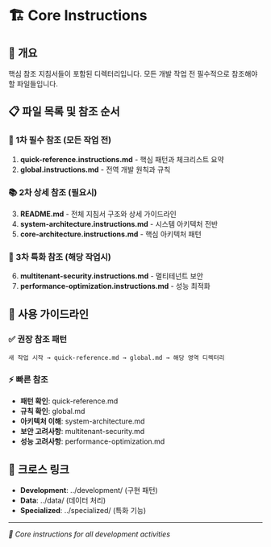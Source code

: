 # 🏗️ Core Instructions

## 📖 개요
핵심 참조 지침서들이 포함된 디렉터리입니다. 모든 개발 작업 전 필수적으로 참조해야 할 파일들입니다.

## 📋 파일 목록 및 참조 순서

### 🚀 1차 필수 참조 (모든 작업 전)
1. **quick-reference.instructions.md** - 핵심 패턴과 체크리스트 요약
2. **global.instructions.md** - 전역 개발 원칙과 규칙

### 📚 2차 상세 참조 (필요시)
3. **README.md** - 전체 지침서 구조와 상세 가이드라인
4. **system-architecture.instructions.md** - 시스템 아키텍처 전반
5. **core-architecture.instructions.md** - 핵심 아키텍처 패턴

### 🔧 3차 특화 참조 (해당 작업시)
6. **multitenant-security.instructions.md** - 멀티테넌트 보안
7. **performance-optimization.instructions.md** - 성능 최적화

## 🎯 사용 가이드라인

### ✅ 권장 참조 패턴
```
새 작업 시작 → quick-reference.md → global.md → 해당 영역 디렉터리
```

### ⚡ 빠른 참조
- **패턴 확인**: quick-reference.md
- **규칙 확인**: global.md  
- **아키텍처 이해**: system-architecture.md
- **보안 고려사항**: multitenant-security.md
- **성능 고려사항**: performance-optimization.md

## 🔄 크로스 링크
- **Development**: ../development/ (구현 패턴)
- **Data**: ../data/ (데이터 처리)
- **Specialized**: ../specialized/ (특화 기능)

---
*📝 Core instructions for all development activities*
